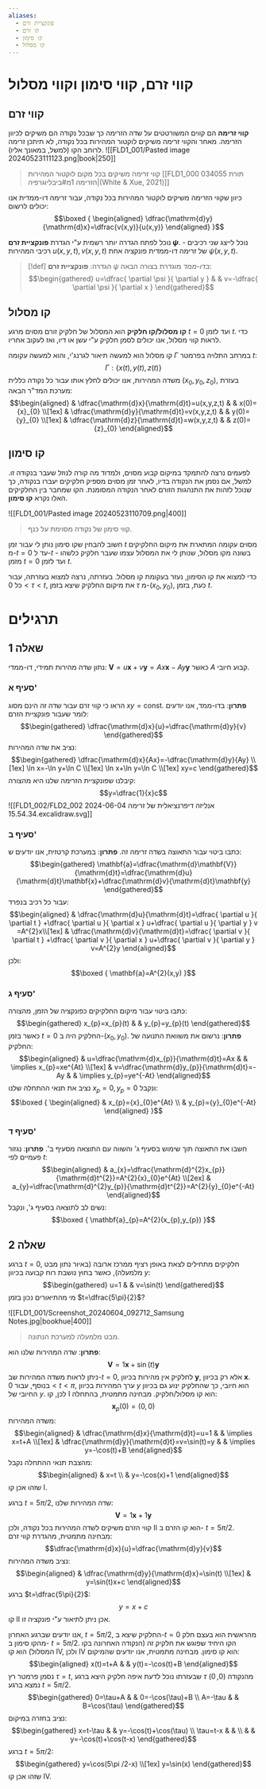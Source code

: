 ```yaml
---
aliases:
  - פונקציית זרם
  - קו זרם
  - קו סימון
  - קו מסלול
---
```

# קווי זרם, קווי סימון וקווי מסלול

## קווי זרם
**קווי זרימה** הם קווים המשורטטים על שדה הזרימה כך שבכל נקודה הם משיקים לכיוון הזרימה. מאחר והקווי זרימה משיקים לוקטור המהירות בכל נקודה, לא תיתכן זרימה לרוחב הקו (למשל, במאונך אליו).
![[FLD1_001/Pasted image 20240523111123.png|book|250]]
>קווי זרימה משיקים בכל מקום לוקטור המהירות [[FLD1_000 034055 תורת הזרימה 1מ#ביבליוגרפיה|(White & Xue, 2021)]]

כיוון שקווי הזרימה משיקים לוקטור המהירות בכל נקודה, עבור זרימה דו-ממדית אנו יכולים לרשום:
$$\boxed {
\begin{aligned}
\dfrac{\mathrm{d}y}{\mathrm{d}x}=\dfrac{v(x,y)}{u(x,y)}
\end{aligned}
 }$$

נוכל לפתח הגדרה יותר רשמית ע"י הגדרת **פונקציית זרם $\psi$**.  נוכל לייצג שני רכיבים - רכיבי המהירות $u(x,y,t),\,v(x,y,t)$ של זרימה דו-ממדית פונקציה אחת $\psi(x,y,t)$.

>[!def] הגדרה: 
**פונקציית זרם** $\psi$ *בדו-ממד* מוגדרת בצורה הבאה:
>$$\begin{gathered}
u=\dfrac{ \partial \psi }{ \partial y }  &  & v=-\dfrac{ \partial \psi }{ \partial x } 
\end{gathered}$$

## קו מסלול
**קו מסלול/קו חלקיק** הוא המסלול של חלקיק זורם מסוים מרגע $t=0$ ועד לזמן $t$. כדי לראות קווי מסלול, אנו יכולים לסמן חלקיק ע"י עשן או דיו, ואז לעקוב אחריו.

קו מסלול הוא למעשה תיאור לגרנג'י, והוא למעשה עקומה $\Gamma$ במרחב התלויה בפרמטר $t$:
$$\Gamma:\{ x(t),y(t),z(t) \}$$
משדה המהירות, אנו יכולים לחלץ אותו עבור כל נקודה כללית $({x}_{0},{y}_{0},{z}_{0})$, בעזרת מערכת המד"ר הבאה:
$$\begin{aligned}
 & \dfrac{\mathrm{d}x}{\mathrm{d}t}=u(x,y,z,t) &  & x(0)={x}_{0} \\[1ex]
 & \dfrac{\mathrm{d}y}{\mathrm{d}t}=v(x,y,z,t) &  & y(0)={y}_{0} \\[1ex]
 & \dfrac{\mathrm{d}z}{\mathrm{d}t}=w(x,y,z,t) &  & z(0)={z}_{0}
\end{aligned}$$
## קו סימון
לפעמים נרצה להתמקד במיקום קבוע מסוים, ולמדוד מה קורה לנוזל שעבר בנקודה זו. למשל, אם נסמן את הנקודה בדיו, לאחר זמן מסוים מספיק חלקיקים יעברו בנקודה, כך שנוכל לזהות את התנהגות הזורם לאחר הנקודה המסומנת. הקו שמחבר בין החלקיקים האלו נקרא **קו סימון**.

![[FLD1_001/Pasted image 20240523110709.png|400]]
>קווי סימון של נקודה מסוימת על כנף.

חשוב להבחין שקו סימון נותן לי עבור זמן $t$ מסוים עקומה המתארת את מיקום החלקיקים מ-$t=0$ עד ל-$t$ - בשונה מקו מסלול, שנותן לי את המסלול עצמו שעבר חלקיק כלשהו מזמן $t=0$ ועד לזמן $t$.

כדי למצוא את קו הסימון, נעזר בעקומת קו מסלול. בעזרתה, נרצה למצוא בעזרתה, עבור כל $0<\tau<t$, את מיקום החלקיק שיצא בזמן $\tau$ מ-$({x}_{0},{y}_{0})$, כעת, בזמן $t$.

# תרגילים
## שאלה 1
נתון שדה מהירות תמידי, דו-ממדי: $\mathbf{V}=u\mathbf{x}+v\mathbf{y}=Ax\mathbf{x}-Ay\mathbf{y}$ כאשר $A$ קבוע חיובי.
### סעיף א'
הראו כי קווי זרם עבור שדה זה הינם מסוג $xy=\text{const}$.
**פתרון**:
בדו-ממד, אנו יודעים לומר שעבור פונקציית הזרם:
$$\begin{gathered}
\dfrac{\mathrm{d}x}{u}=\dfrac{\mathrm{d}y}{v}
\end{gathered}$$
נציב את שדה המהירות:
$$\begin{gathered}
\dfrac{\mathrm{d}x}{Ax}=-\dfrac{\mathrm{d}y}{Ay} \\[1ex]
\ln x=-\ln y+\ln C \\[1ex]
\ln x+\ln y=\ln C \\[1ex]
xy=c
\end{gathered}$$
קיבלנו שפונקציית הזרימה שלנו היא מהצורה:
$$y=\dfrac{1}{x}c$$
![[FLD1_002/FLD2_002 אנליזה דיפרנציאלית של זרימה 2024-06-04 15.54.34.excalidraw.svg]]
 
### סעיף ב'
כתבו ביטוי עבור התאוצה בשדה זרימה זה.
**פתרון**:
במערכת קרטזית, אנו יודעים ש:
$$\begin{gathered}
\mathbf{a}=\dfrac{\mathrm{d}\mathbf{V}}{\mathrm{d}t}=\dfrac{\mathrm{d}u}{\mathrm{d}t}\mathbf{x}+\dfrac{\mathrm{d}v}{\mathrm{d}t}\mathbf{y}
\end{gathered}$$
עבור כל רכיב בנפרד:
$$\begin{aligned}
 & \dfrac{\mathrm{d}u}{\mathrm{d}t}=\dfrac{ \partial u }{ \partial t } +\dfrac{ \partial u }{ \partial x } u+\dfrac{ \partial u }{ \partial y } v =A^{2}x\\[1ex]
 & \dfrac{\mathrm{d}v}{\mathrm{d}t}=\dfrac{ \partial v }{ \partial t } +\dfrac{ \partial v }{ \partial x } u+\dfrac{ \partial v }{ \partial y } v=A^{2}y
\end{aligned}$$
ולכן:
$$\boxed {
\mathbf{a}=A^{2}(x,y)
 }$$

### סעיף ג'
כתבו ביטוי עבור מיקום החלקיקים כפונקציה של הזמן, מהצורה:
$$\begin{gathered}
x_{p}=x_{p}(t) &  & y_{p}=y_{p}(t)
\end{gathered}$$
כאשר בזמן $t=0$ החלקיק היה ב-$({x}_{0},{y}_{0})$.
**פתרון**:
נרשום את משוואת התנועה של החלקיק:
$$\begin{aligned}
 & u=\dfrac{\mathrm{d}x_{p}}{\mathrm{d}t}=Ax &  & \implies x_{p}=xe^{At} \\[1ex]
 & v=\dfrac{\mathrm{d}y_{p}}{\mathrm{d}t}=-Ay  &  & \implies y_{p}=ye^{-At}
\end{aligned}$$
נציב את תנאי ההתחלה שלנו $x_{p}=0,\,y_{p}=0$ ונקבל:
$$\boxed {
\begin{aligned}
 & x_{p}={x}_{0}e^{At} \\
 & y_{p}={y}_{0}e^{-At}
\end{aligned}
 }$$
### סעיף ד'
חשבו את התאוצה תוך  שימוש בסעיף ג' והשווה עם התוצאה מסעיף ב'.
**פתרון**:
נגזור פעמיים לפי $t$:
$$\begin{aligned}
 & a_{x}=\dfrac{\mathrm{d}^{2}x_{p}}{\mathrm{d}t^{2}}=A^{2}{x}_{0}e^{At} \\[2ex]
 & a_{y}=\dfrac{\mathrm{d}^{2}y_{p}}{\mathrm{d}t^{2}}=A^{2}{y}_{0}e^{-At}
\end{aligned}$$
נשים לב לתוצאה בסעיף ג', ונקבל:
$$\boxed {
\mathbf{a}_{p}=A^{2}(x_{p},y_{p})
 }$$

## שאלה 2
ברגע $t=0$, חלקיקים מתחילים לצאת באופן רציף ממרכז ארובה (באיור נתון מבט מלמעלה), כאשר בחוץ נושבת רוח קבועה בכיוון $y$:
$$\begin{gathered}
u=1 &  & v=\sin(t)
\end{gathered}$$
מי מהתיאורים נכון בזמן $t=\dfrac{5\pi}{2}$?

![[FLD1_001/Screenshot_20240604_092712_Samsung Notes.jpg|bookhue|400]]
>מבט מלמעלה למערכת הנתונה.

**פתרון**:
שדה המהירות שלנו הוא:
$$\mathbf{V}=1\mathbf{x}+\sin(t)\mathbf{y}$$
ניתן לראות משדה המהירות שב-$t=0$, לחלקיק אין מהירות בכיוון $\mathbf{y}$, אלא רק בכיוון $\mathbf{x}$. בנוסף, עבור $0<t<\pi$, ערך המהירות בכיוון $y$ הוא חיובי, כך שהחלקיק ינוע גם בכיוון החיובי של $y$. לכן, קו $\mathrm{I}$ הוא קו מסלול/חלקיק. מבחינה מתמטית, בהתחלה:
$$\mathbf{x}_{p}(0)=(0,0)$$
משדה המהירות:
$$\begin{aligned}
 & \dfrac{\mathrm{d}x}{\mathrm{d}t}=u=1 &  & \implies x=t+A \\[1ex]
 & \dfrac{\mathrm{d}y}{\mathrm{d}t}=v=\sin(t)=y &  & \implies y=-\cos(t)+B
\end{aligned}$$
מהצבת תנאי ההתחלה נקבל:
$$\begin{aligned}
 & x=t \\
 & y=-\cos(x)+1
\end{aligned}$$
שזהו אכן קו $\mathrm{I}$.

ברגע $t=5\pi /2$, שדה המהירות שלנו:
$$\mathbf{V}=1\mathbf{x}+1\mathbf{y}$$
קווי הזרם משיקים לשדה המהירות בכל נקודה, ולכן $\mathrm{II}$ הוא קו הזרם ב- $t=5\pi /2$. מבחינה מתמטית, מהגדרת קווי זרם:
$$\dfrac{\mathrm{d}x}{u}=\dfrac{\mathrm{d}y}{v}$$
נציב משדה המהירות:
$$\begin{aligned}
 & \dfrac{\mathrm{d}y}{\mathrm{d}x}=\sin(t) \\[1ex]
 & y=\sin(t)x+c
\end{aligned}$$
ברגע $t=\dfrac{5\pi}{2}$:
$$y=x+c$$
קו $\mathrm{II}$ אכן ניתן לתיאור ע"י פונקציה זו.


אנו יודעים שברגע האחרון, $t=5\pi /2$, החלקיק שיצא ב-$t=0$ מהראשית הוא בעצם חלק מהקו סימון ב- $t=5\pi /2$. הקו היחיד שפוגש את חלקיק זה (הנקודה האחרונה בקו המסלול) הוא קו $\mathrm{IV}$, ולכן $\mathrm{IV}$ הוא קו סימון. מבחינה מתמטית, אנו יודעים שהמיקום:
$$\begin{aligned}
x(t)=t+A &  & y(t)=-\cos(t)+B
\end{aligned}$$
נסמן פרמטר רץ $\tau=t$, שבעזרתו נוכל לדעת איפה חלקיק היצא ברגע $\tau$ מהנקודה $(0,0)$ נמצא ברגע $t=5\pi /2$.
$$\begin{gathered}
0=\tau+A &  & 0=-\cos(\tau)+B \\
A=-\tau &  & B=\cos(\tau)
\end{gathered}$$
נציב בחזרה במיקום:
$$\begin{gathered}
x=t-\tau &  & y=-\cos(t)+\cos(\tau) \\
\tau=t-x &  &  \\
 &  & y=-\cos(t)+\cos(t-x)
\end{gathered}$$
ברגע $t=5\pi /2$:
$$\begin{gathered}
y=\cos(5\pi /2-x) \\[1ex]
y=\sin(x)
\end{gathered}$$
שזהו אכן קו $\mathrm{IV}$.